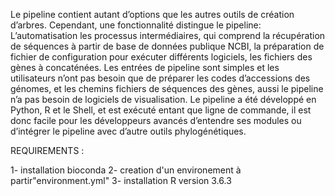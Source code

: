 

Le pipeline contient autant d’options que les autres outils de
création d’arbres.
 Cependant, une fonctionnalité distingue le pipeline: L’automatisation les processus intermédiaires, qui comprend la récupération de séquences à partir de base de données publique NCBI, la préparation de fichier de configuration pour exécuter différents logiciels, les fichiers des gènes à concaténées. Les entrées de pipeline sont simples et les utilisateurs n’ont pas besoin que de
préparer les codes d’accessions des génomes, et les chemins fichiers
de séquences des gènes, aussi le pipeline n’a pas besoin de logiciels
de visualisation.
Le pipeline a été développé en Python, R et le Shell, et est exécuté
entant que ligne de commande, il est donc facile pour les développeurs
avancés d’entendre ses modules ou d’intégrer le pipeline avec d’autre
outils phylogénétiques.
 
REQUIREMENTS : 

1- installation bioconda 
2- creation d'un environement à partir"environment.yml"
3- installation R version 3.6.3 

